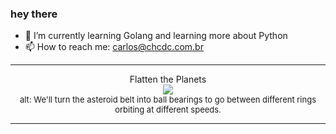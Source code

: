 ### hey there 

- :seedling: I’m currently learning Golang and learning more about Python
- :mailbox: How to reach me: carlos@chcdc.com.br


---


<!-- xkcd -->
<p align="center">Flatten the Planets</br><img src=https://imgs.xkcd.com/comics/flatten_the_planets.png></br><font size =2>alt: We'll turn the asteroid belt into ball bearings to go between different rings orbiting at different speeds.</br></font></p></table></p> 


<!-- xkcd -->
---
